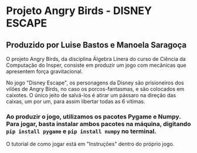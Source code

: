 # Projeto Angry Birds - DISNEY ESCAPE
## Produzido por Luise Bastos e Manoela Saragoça 
 O projeto Angry Birds, da disciplina Álgebra Linera do curso de Ciência da Computação do Insper, consiste em produzir um jogo com mecânicas que apresentem força gravitacional. 

No jogo "Disney Escape", os personagens da Disney são prisioneiros dos vilões de Angry Birds, no caso os porcos-fantasmas, e são colocados em caixotes. O único jeito de salvá-los é atirar um pássaro na direção das caixas, um por um, para assim libertar todas as 6 vítimas. 

### Ao produzir o jogo, utilizamos os pacotes **Pygame** e **Numpy**. Para jogar, basta instalar ambos pacotes na máquina, digitando ```pip install pygame``` e ```pip install numpy``` no terminal. 
O tutorial de como jogar está em "Instruções" dentro do próprio jogo. 





